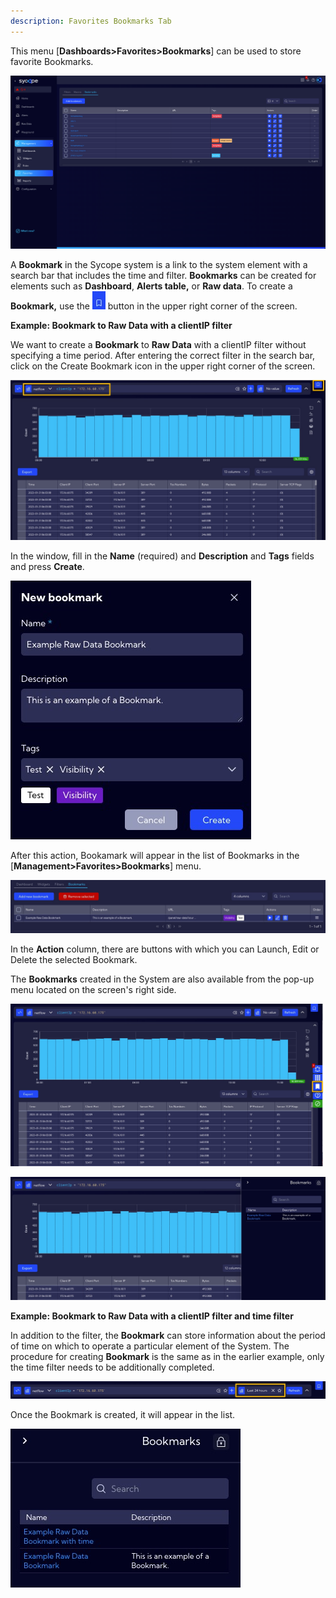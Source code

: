 ```yaml
---
description: Favorites Bookmarks Tab
---
```


This menu [**Dashboards>Favorites>Bookmarks**] can be used to store favorite Bookmarks.

![image-20230913122431306](assets_03-Bookmarks/image-20230913122431306.png)

A **Bookmark** in the Sycope system is a link to the system element with a search bar that includes the time and filter. **Bookmarks** can be created for elements such as **Dashboard**, **Alerts table,** or **Raw data**. To create a **Bookmark,** use the  ![image-20230131113708744](assets_03-Bookmarks/image-20230131113708744.png) button in the upper right corner of the screen.



**Example: Bookmark to Raw Data with a clientIP filter**

We want to create a **Bookmark** to **Raw Data** with a clientIP filter without specifying a time period. After entering the correct filter in the search bar, click on the Create Bookmark icon in the upper right corner of the screen.

![image-20230131104923716](assets_03-Bookmarks/image-20230131104923716.png)

In the window, fill in the **Name** (required) and **Description** and **Tags** fields and press **Create**.

![image-20230131105722087](assets_03-Bookmarks/image-20230131105722087.png)

After this action, Bookamark will appear in the list of Bookmarks in the [**Management>Favorites>Bookmarks**] menu.

![image-20230131110625732](assets_03-Bookmarks/image-20230131110625732.png)

In the **Action** column, there are buttons with which you can Launch, Edit or Delete the selected Bookmark.

The **Bookmarks** created in the System are also available from the pop-up menu located on the screen's right side.

![image-20230131111346638](assets_03-Bookmarks/image-20230131111346638.png)



![image-20230131111419692](assets_03-Bookmarks/image-20230131111419692.png)



**Example: Bookmark to Raw Data with a clientIP filter and time filter**

In addition to the filter, the **Bookmark** can store information about the period of time on which to operate a particular element of the System.  The procedure for creating **Bookmark** is the same as in the earlier example, only the time filter needs to be additionally completed.

![image-20230131111947895](assets_03-Bookmarks/image-20230131111947895.png)

Once the Bookmark is created, it will appear in the list.

![image-20230131112517627](assets_03-Bookmarks/image-20230131112517627.png)




